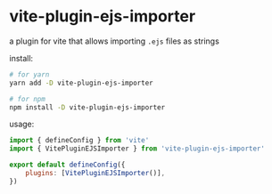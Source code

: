 # vite-plugin-ejs-importer

a plugin for vite that allows importing `.ejs` files as strings

install:

```bash
# for yarn
yarn add -D vite-plugin-ejs-importer

# for npm
npm install -D vite-plugin-ejs-importer
```

usage:

```javascript
import { defineConfig } from 'vite'
import { VitePluginEJSImporter } from 'vite-plugin-ejs-importer'

export default defineConfig({
	plugins: [VitePluginEJSImporter()],
})
```
